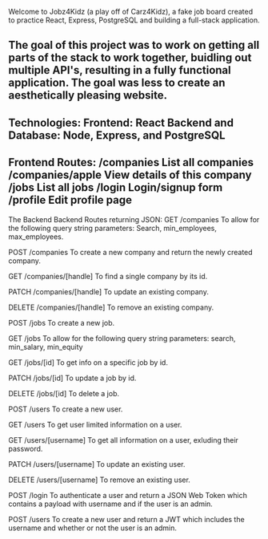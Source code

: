 Welcome to Jobz4Kidz (a play off of Carz4Kidz), a fake job board created to practice React, Express, PostgreSQL and building a full-stack application. 

The goal of this project was to work on getting all parts of the stack to work together, buidling out multiple API's, resulting in a fully functional application. The goal was less to create an aesthetically pleasing website. 
------------------------------------------------------------
Technologies: 
Frontend: React
Backend and Database: Node, Express, and PostgreSQL
------------------------------------------------------------
Frontend Routes: 
/companies
List all companies
/companies/apple
View details of this company
/jobs
List all jobs
/login
Login/signup form
/profile
Edit profile page
------------------------------------------------------------
The Backend 
Backend Routes returning JSON: 
GET /companies
To allow for the following query string parameters:
Search, min_employees, max_employees.

POST /companies
To create a new company and return the newly created company.

GET /companies/[handle]
To find a single company by its id.

PATCH /companies/[handle]
To update an existing company.

DELETE /companies/[handle]
To remove an existing company.

POST /jobs
To create a new job.

GET /jobs
To allow for the following query string parameters: 
search, min_salary, min_equity

GET /jobs/[id]
To get info on a specific job by id.

PATCH /jobs/[id]
To update a job by id. 

DELETE /jobs/[id]
To delete a job. 

POST /users
To create a new user.

GET /users
To get user limited information on a user. 

GET /users/[username]
To get all information on a user, exluding their password. 

PATCH /users/[username]
To update an existing user. 

DELETE /users/[username]
To remove an existing user. 

POST /login
To authenticate a user and return a JSON Web Token which contains a payload with username and if the user is an admin.

POST /users
To create a new user and return a JWT which includes the username and whether or not the user is an admin.
